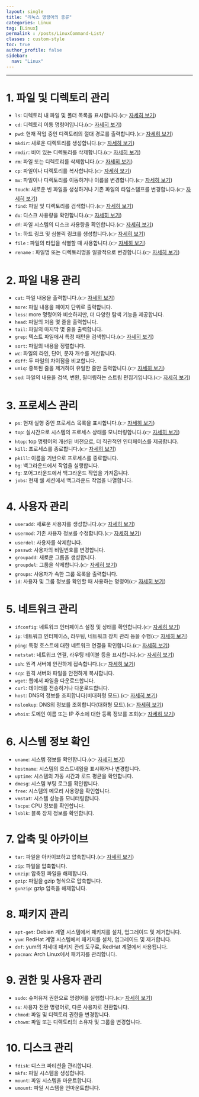 ```yaml
---
layout: single
title: "리눅스 명령어의 종류"
categories: Linux
tag: [Linux]
permalink : /posts/LinuxCommand-List/
classes : custom-style
toc: true
author_profile: false
sidebar:
  nav: "Linux"
---
```


<hr>

# 1. 파일 및 디렉토리 관리

- `ls`: 디렉토리 내 파일 및 폴더 목록을 표시합니다.(👉 [자세히 보기](https://ehdgur5123.github.io/posts/LinuxCommand-ls))
- `cd`: 디렉토리 이동 명령어입니다.(👉 [자세히 보기](https://ehdgur5123.github.io/posts/LinuxCommand-cd))
- `pwd`: 현재 작업 중인 디렉토리의 절대 경로를 출력합니다.(👉 [자세히 보기](https://ehdgur5123.github.io/posts/LinuxCommand-pwd))
- `mkdir`: 새로운 디렉토리를 생성합니다.(👉 [자세히 보기](https://ehdgur5123.github.io/posts/LinuxCommand-mkdir))
- `rmdir`: 비어 있는 디렉토리를 삭제합니다.(👉 [자세히 보기](https://ehdgur5123.github.io/posts/LinuxCommand-rmdir))
- `rm`: 파일 또는 디렉토리를 삭제합니다.(👉 [자세히 보기](https://ehdgur5123.github.io/posts/LinuxCommand-rm))
- `cp`: 파일이나 디렉토리를 복사합니다.(👉 [자세히 보기](https://ehdgur5123.github.io/posts/LinuxCommand-cp))
- `mv`: 파일이나 디렉토리를 이동하거나 이름을 변경합니다.(👉 [자세히 보기](https://ehdgur5123.github.io/posts/LinuxCommand-mv))
- `touch`: 새로운 빈 파일을 생성하거나 기존 파일의 타임스탬프를 변경합니다.(👉 [자세히 보기](https://ehdgur5123.github.io/posts/LinuxCommand-touch))
- `find`: 파일 및 디렉토리를 검색합니다.(👉 [자세히 보기](https://ehdgur5123.github.io/posts/LinuxCommand-find))
- `du`: 디스크 사용량을 확인합니다.(👉 [자세히 보기](https://ehdgur5123.github.io/posts/LinuxCommand-du))
- `df`: 파일 시스템의 디스크 사용량을 확인합니다.(👉 [자세히 보기](https://ehdgur5123.github.io/posts/LinuxCommand-df))
- `ln`: 하드 링크 및 심볼릭 링크를 생성합니다.(👉 [자세히 보기](https://ehdgur5123.github.io/posts/LinuxCommand-ln))
- `file` : 파일의 타입을 식별할 때 사용합니다.(👉 [자세히 보기](https://ehdgur5123.github.io/posts/LinuxCommand-file))
- `rename` : 파일명 또는 디렉토리명을 일괄적으로 변경합니다.(👉 [자세히 보기](https://ehdgur5123.github.io/posts/LinuxCommand-rename))

# 2. 파일 내용 관리

- `cat`: 파일 내용을 출력합니다.(👉 [자세히 보기](https://ehdgur5123.github.io/posts/LinuxCommand-cat))
- `more`: 파일 내용을 페이지 단위로 출력합니다.
- `less`: more 명령어와 비슷하지만, 더 다양한 탐색 기능을 제공합니다.
- `head`: 파일의 처음 몇 줄을 출력합니다.
- `tail`: 파일의 마지막 몇 줄을 출력합니다.
- `grep`: 텍스트 파일에서 특정 패턴을 검색합니다.(👉 [자세히 보기](https://ehdgur5123.github.io/posts/LinuxCommand-grep))
- `sort`: 파일의 내용을 정렬합니다.
- `wc`: 파일의 라인, 단어, 문자 개수를 계산합니다.
- `diff`: 두 파일의 차이점을 비교합니다.
- `uniq`: 중복된 줄을 제거하여 유일한 줄만 출력합니다.(👉 [자세히 보기](https://ehdgur5123.github.io/posts/LinuxCommand-uniq))
- `sed`: 파일의 내용을 검색, 변환, 필터링하는 스트림 편집기입니다.(👉 [자세히 보기](https://ehdgur5123.github.io/posts/LinuxCommand-sed))

# 3. 프로세스 관리

- `ps`: 현재 실행 중인 프로세스 목록을 표시합니다.(👉 [자세히 보기](https://ehdgur5123.github.io/posts/LinuxCommand-ps))
- `top`: 실시간으로 시스템의 프로세스 상태를 모니터링합니다.(👉 [자세히 보기](https://ehdgur5123.github.io/posts/LinuxCommand-top))
- `htop`: top 명령어의 개선된 버전으로, 더 직관적인 인터페이스를 제공합니다.
- `kill`: 프로세스를 종료합니다.(👉 [자세히 보기](https://ehdgur5123.github.io/posts/LinuxCommand-kill))
- `pkill`: 이름을 기반으로 프로세스를 종료합니다.
- `bg`: 백그라운드에서 작업을 실행합니다.
- `fg`: 포어그라운드에서 백그라운드 작업을 가져옵니다.
- `jobs`: 현재 쉘 세션에서 백그라운드 작업을 나열합니다.

# 4. 사용자 관리

- `useradd`: 새로운 사용자를 생성합니다.(👉 [자세히 보기](https://ehdgur5123.github.io/posts/LinuxCommand-useradd))
- `usermod`: 기존 사용자 정보를 수정합니다.(👉 [자세히 보기](https://ehdgur5123.github.io/posts/LinuxCommand-usermod))
- `userdel`: 사용자를 삭제합니다.
- `passwd`: 사용자의 비밀번호를 변경합니다.
- `groupadd`: 새로운 그룹을 생성합니다.
- `groupdel`: 그룹을 삭제합니다.(👉 [자세히 보기](https://ehdgur5123.github.io/posts/LinuxCommand-groupdel))
- `groups`: 사용자가 속한 그룹 목록을 출력합니다.
- `id`: 사용자 및 그룹 정보를 확인할 때 사용하는 명령어(👉 [자세히 보기](https://ehdgur5123.github.io/posts/LinuxCommand-id))

# 5. 네트워크 관리

- `ifconfig`: 네트워크 인터페이스 설정 및 상태를 확인합니다.(👉 [자세히 보기](https://ehdgur5123.github.io/posts/LinuxCommand-ifconfig))
- `ip`: 네트워크 인터페이스, 라우팅, 네트워크 장치 관리 등을 수행(👉 [자세히 보기](https://ehdgur5123.github.io/posts/LinuxCommand-ip))
- `ping`: 특정 호스트에 대한 네트워크 연결을 확인합니다.(👉 [자세히 보기](https://ehdgur5123.github.io/posts/LinuxCommand-ping))
- `netstat`: 네트워크 연결, 라우팅 테이블 등을 표시합니다.(👉 [자세히 보기](https://ehdgur5123.github.io/posts/LinuxCommand-netstat))
- `ssh`: 원격 서버에 안전하게 접속합니다.(👉 [자세히 보기](https://ehdgur5123.github.io/posts/LinuxCommand-ssh))
- `scp`: 원격 서버와 파일을 안전하게 복사합니다.
- `wget`: 웹에서 파일을 다운로드합니다.
- `curl`: 데이터를 전송하거나 다운로드합니다.
- `host`: DNS의 정보를 조회합니다(비대화형 모드).(👉 [자세히 보기](https://ehdgur5123.github.io/posts/LinuxCommand-host))
- `nslookup`: DNS의 정보를 조회합니다(대화형 모드).(👉 [자세히 보기](https://ehdgur5123.github.io/posts/LinuxCommand-nslookup))
- `whois`: 도메인 이름 또는 IP 주소에 대한 등록 정보를 조회(👉 [자세히 보기](https://ehdgur5123.github.io/posts/LinuxCommand-whois))

# 6. 시스템 정보 확인

- `uname`: 시스템 정보를 확인합니다.(👉 [자세히 보기](https://ehdgur5123.github.io/posts/LinuxCommand-uname))
- `hostname`: 시스템의 호스트네임을 표시하거나 변경합니다.
- `uptime`: 시스템의 가동 시간과 로드 평균을 확인합니다.
- `dmesg`: 시스템 부팅 로그를 확인합니다.
- `free`: 시스템의 메모리 사용량을 확인합니다.
- `vmstat`: 시스템 성능을 모니터링합니다.
- `lscpu`: CPU 정보를 확인합니다.
- `lsblk`: 블록 장치 정보를 확인합니다.

# 7. 압축 및 아카이브

- `tar`: 파일을 아카이브하고 압축합니다.(👉 [자세히 보기](https://ehdgur5123.github.io/posts/LinuxCommand-tar))
- `zip`: 파일을 압축합니다.
- `unzip`: 압축된 파일을 해제합니다.
- `gzip`: 파일을 gzip 형식으로 압축합니다.
- `gunzip`: gzip 압축을 해제합니다.

# 8. 패키지 관리

- `apt-get`: Debian 계열 시스템에서 패키지를 설치, 업그레이드 및 제거합니다.
- `yum`: RedHat 계열 시스템에서 패키지를 설치, 업그레이드 및 제거합니다.
- `dnf`: yum의 차세대 패키지 관리 도구로, RedHat 계열에서 사용됩니다.
- `pacman`: Arch Linux에서 패키지를 관리합니다.

# 9. 권한 및 사용자 관리
- `sudo`: 슈퍼유저 권한으로 명령어를 실행합니다.(👉 [자세히 보기](https://ehdgur5123.github.io/posts/LinuxCommand-sudo))
- `su`: 사용자 전환 명령어로, 다른 사용자로 전환합니다.
- `chmod`: 파일 및 디렉토리 권한을 변경합니다.
- `chown`: 파일 또는 디렉토리의 소유자 및 그룹을 변경합니다.

# 10. 디스크 관리
- `fdisk`: 디스크 파티션을 관리합니다.
- `mkfs`: 파일 시스템을 생성합니다.
- `mount`: 파일 시스템을 마운트합니다.
- `umount`: 파일 시스템을 언마운트합니다.